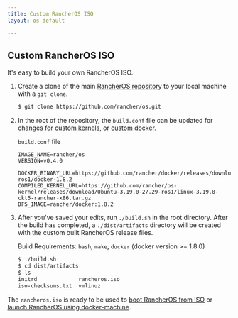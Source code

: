 ```yaml
---
title: Custom RancherOS ISO
layout: os-default

---
```


## Custom RancherOS ISO

It's easy to build your own RancherOS ISO.

1. Create a clone of the main [RancherOS repository](https://github.com/rancher/os) to your local machine with a `git clone`. 

     ```bash
     $ git clone https://github.com/rancher/os.git
     ```

2. In the root of the repository, the `build.conf` file can be updated for changes for [custom kernels]({{site.baseurl}}/os/configuration/custom-kernels), or [custom docker]({{site.baseurl}}/os/configuration/custom-docker). 

     `build.conf` file

     ```
     IMAGE_NAME=rancher/os
     VERSION=v0.4.0

     DOCKER_BINARY_URL=https://github.com/rancher/docker/releases/download/v1.8.2-ros1/docker-1.8.2
     COMPILED_KERNEL_URL=https://github.com/rancher/os-kernel/releases/download/Ubuntu-3.19.0-27.29-ros1/linux-3.19.8-ckt5-rancher-x86.tar.gz
     DFS_IMAGE=rancher/docker:1.8.2
     ```

3. After you've saved your edits, run `./build.sh` in the root directory. After the build has completed, a `./dist/artifacts` directory will be created with the custom built RancherOS release files. 

     Build Requirements: `bash`, `make`, `docker` (docker version >= 1.8.0)

     ```bash
     $ ./build.sh
     $ cd dist/artifacts
     $ ls
     initrd             rancheros.iso
     iso-checksums.txt	vmlinuz
     ```

The `rancheros.iso` is ready to be used to [boot RancherOS from ISO]({{site.baseurl}}/os/running-rancheros/workstation/boot-from-iso/) or [launch RancherOS using docker-machine]({{site.baseurl}}/os/running-rancheros/workstation/docker-machine). 